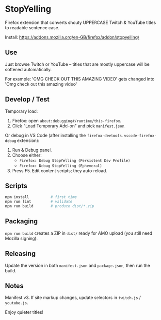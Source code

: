 # StopYelling

Firefox extension that converts shouty UPPERCASE Twitch & YouTube titles to readable sentence case.

Install: https://addons.mozilla.org/en-GB/firefox/addon/stopyelling/

## Use
Just browse Twitch or YouTube – titles that are mostly uppercase will be softened automatically.

For example: 'OMG CHECK OUT THIS AMAZING VIDEO' gets changed into 'Omg check out this amazing video'

## Develop / Test
Temporary load:
1. Firefox: open `about:debugging#/runtime/this-firefox`.
2. Click "Load Temporary Add-on" and pick `manifest.json`.

Or debug in VS Code (after installing the `firefox-devtools.vscode-firefox-debug` extension):
1. Run & Debug panel.
2. Choose either:
	* `Firefox: Debug StopYelling (Persistent Dev Profile)`
	* `Firefox: Debug StopYelling (Ephemeral)`
3. Press F5. Edit content scripts; they auto‑reload.

## Scripts
```powershell
npm install          # first time
npm run lint         # validate
npm run build        # produce dist/*.zip
```

## Packaging
`npm run build` creates a ZIP in `dist/` ready for AMO upload (you still need Mozilla signing).

## Releasing
Update the version in both `manifest.json` and `package.json`, then run the build.

## Notes
Manifest v3. If site markup changes, update selectors in `twitch.js` / `youtube.js`.

Enjoy quieter titles!